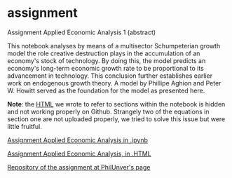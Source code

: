 # assignment

Assignment Applied Economic Analysis 1 (abstract)


This notebook analyses by means of a multisector Schumpeterian growth model the role creative destruction plays in the accumulation of an economy's stock of technology. By doing this, the model predicts an economy's long-term economic growth rate to be proportional to its advancement in technology. This conclusion further establishes earlier work on endogenous growth theory. A model by Phillipe Aghion and Peter W. Howitt served as the foundation for the model as presented here. 


**Note**: the [HTML](https://github.com/Jacobs007/assignment/blob/master/HTML%20code.ipynb) we wrote to refer to sections within the notebook is hidden and not working properly on Github. Strangely two of the equations in section one are not uploaded properly, we tried to solve this issue but were little fruitful. 

[Assignment Applied Economic Analysis in .ipynb](https://github.com/Jacobs007/assignment/blob/master/Applied%20Economic%20Analysis%201%20Assignment%20Schumpeterian%20Model(1).ipynb)


[Assignment Applied Economic Analysis, in .HTML](https://github.com/Jacobs007/assignment/blob/master/Applied%20Economic%20Analysis%201%20Assignment%20Schumpeterian%20Model(1).html)


[Repository of the assignment at PhilUnver's page](https://github.com/PhilUnver/assignments)
